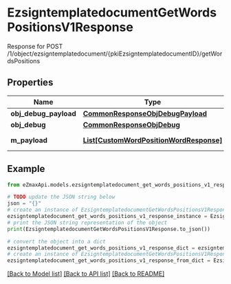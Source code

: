 # EzsigntemplatedocumentGetWordsPositionsV1Response

Response for POST /1/object/ezsigntemplatedocument/{pkiEzsigntemplatedocumentID}/getWordsPositions

## Properties

Name | Type | Description | Notes
------------ | ------------- | ------------- | -------------
**obj_debug_payload** | [**CommonResponseObjDebugPayload**](CommonResponseObjDebugPayload.md) |  | 
**obj_debug** | [**CommonResponseObjDebug**](CommonResponseObjDebug.md) |  | [optional] 
**m_payload** | [**List[CustomWordPositionWordResponse]**](CustomWordPositionWordResponse.md) | Payload for POST /1/object/ezsigntemplatedocument/{pkiEzsigntemplatedocumentID}/getWordsPositions | 

## Example

```python
from eZmaxApi.models.ezsigntemplatedocument_get_words_positions_v1_response import EzsigntemplatedocumentGetWordsPositionsV1Response

# TODO update the JSON string below
json = "{}"
# create an instance of EzsigntemplatedocumentGetWordsPositionsV1Response from a JSON string
ezsigntemplatedocument_get_words_positions_v1_response_instance = EzsigntemplatedocumentGetWordsPositionsV1Response.from_json(json)
# print the JSON string representation of the object
print(EzsigntemplatedocumentGetWordsPositionsV1Response.to_json())

# convert the object into a dict
ezsigntemplatedocument_get_words_positions_v1_response_dict = ezsigntemplatedocument_get_words_positions_v1_response_instance.to_dict()
# create an instance of EzsigntemplatedocumentGetWordsPositionsV1Response from a dict
ezsigntemplatedocument_get_words_positions_v1_response_from_dict = EzsigntemplatedocumentGetWordsPositionsV1Response.from_dict(ezsigntemplatedocument_get_words_positions_v1_response_dict)
```
[[Back to Model list]](../README.md#documentation-for-models) [[Back to API list]](../README.md#documentation-for-api-endpoints) [[Back to README]](../README.md)


